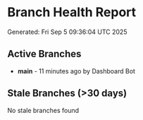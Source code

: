 # Branch Health Report
Generated: Fri Sep  5 09:36:04 UTC 2025

## Active Branches
- **main** - 11 minutes ago by Dashboard Bot

## Stale Branches (>30 days)
No stale branches found
